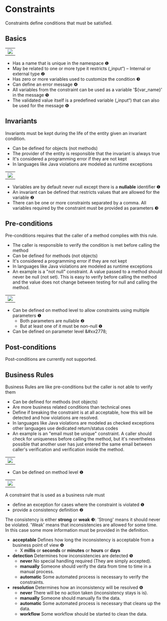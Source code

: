 # Constraints
Constraints define conditions that must be satisfied.

## Basics

<table><tr><td><img src="https://cdn.rawgit.com/fuinorg/org.fuin.dsl.ddd/67ec011/doc/dsl/constraints-simple.ddd.svg"></td></tr></table>

* Has a name that is unique in the namespace &#x2776;
* May be related to one or more type it restricts („input“) – Internal or external type &#x2777;
* Has zero or more variables used to customize the condition &#x2778;
* Can define an error message &#x2779;
* All variables from the constraint can be used as a variable '${var_name}' in the message &#x277A;  
* The validated value itself is a predefined variable („input“) that can also be used for the message &#x277B;

## Invariants
Invariants must be kept during the life of the entity given an invariant condition.

* Can be defined for objects (not methods)
* The provider of the entity is responsible that the invariant is always true
* It's considered a programming error if they are not kept
* In languages like Java violations are modeled as runtime exceptions

<table><tr><td><img src="https://cdn.rawgit.com/fuinorg/org.fuin.dsl.ddd/1772046/doc/dsl/constraints-invariants.ddd.svg"></td></tr></table>

* Variables are by default never null except there is a **nullable** identifier &#x2776;
* An invariant can be defined that restricts values that are allowed for the variable &#x2777;
* There can be one or more constraints separated by a comma. All variables required by the constraint must be provided as parameters &#x2778;

## Pre-conditions
Pre-conditions requires that the caller of a method complies with this rule. 

* The caller is responsible to verify the condition is met before calling the method
* Can be defined for methods (not objects)
* It's considered a programming error if they are not kept  
* In languages like Java violations are modeled as runtime exceptions
* An example is a "not null" constraint. A value passed to a method should never be null (not set). This is easy to verify before calling the method and the value does not change between testing for null and calling the method.  

<table><tr><td><img src="https://cdn.rawgit.com/fuinorg/org.fuin.dsl.ddd/607f5f6/doc/dsl/constraints-preconditions.ddd.svg"></td></tr></table>

* Can be defined on method level to allow constraints using multiple parameters &#x2776;
  * Both parameters are nullable &#x2777;
  * But at least one of it must be non-null &#x2776;
* Can be defined on parameter level &#xx2778; 

## Post-conditions
Post-conditions are currently not supported.

## Business Rules
Business Rules are like pre-conditions but the caller is not able to verify them
* Can be defined for methods (not objects)
* Are more business related conditions than technical ones
* Define if breaking the constraint is at all acceptable, how this will be detected and how violations are resolved.
* In languages like Java violations are modeled as checked exceptions other languages use dedicated return/status codes  
* An example is an "email must be unique" constraint. A caller should check for uniqueness before calling the method, but it's nevertheless possible that another user has just entered the same email between caller's verification and verification inside the method. 

<table><tr><td><img src="https://cdn.rawgit.com/fuinorg/org.fuin.dsl.ddd/0dc2316/doc/dsl/constraints-business-rules.ddd.svg"></td></tr></table>

* Can be defined on method level &#x2776;

<table><tr><td><img src="https://cdn.rawgit.com/fuinorg/org.fuin.dsl.ddd/1c50323/doc/dsl/constraints-business-rule.ddd.svg"></td></tr></table>

A constraint that is used as a business rule must 
* define an exception for cases where the constraint is violated &#x2776;
* provide a consistency definition  &#x2777;

The consistency is either **strong** or **weak** &#x2778;: 'Strong' means it should never be violated. 'Weak' means that inconsistencies are allowed for some time. In this case some more information must be provided in the definition.
* **acceptable** Defines how long the inconsistency is acceptable from a business point of view &#x2779;
  * X **millis** or **seconds** or **minutes** or **hours** or **days**
* **detection** Determines how inconsistencies are detected &#x277A;
  * **never** No special handling required (They are simply accepted). 
  * **manually** Someone should verify the data from time to time in a manual process.
  * **automatic** Some automated process is necessary to verify the constraints.
* **resolution** Determines how an inconsistency will be resolved &#x277B;
  * **never** There will be no action taken (inconsistency stays is is). 
  * **manually** Someone should manually fix the data.
  * **automatic** Some automated process is necessary that cleans up the data. 
  * **workflow** Some workflow should be started to clean the data.
